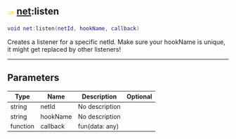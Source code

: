 ## ![shared](../../.gitbook/assets/shared.png) [net](net):listen

```lua
void net:listen(netId, hookName, callback)
```

Creates a listener for a specific netId. Make sure your hookName is unique, it might get replaced by other listeners!

------
## Parameters

| Type   | Name | Description | Optional |
| ------ | ---- | ----------- | -------: |
| string | netId | No description |  |
| string | hookName | No description |  |
| function | callback | fun(data: any) |  |

